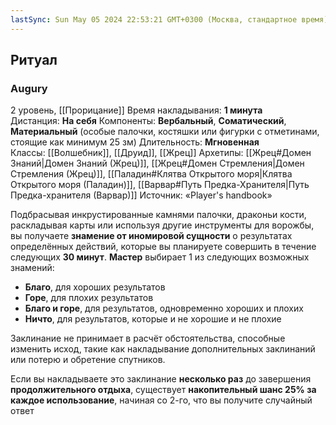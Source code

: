 ```yaml
---
lastSync: Sun May 05 2024 22:53:21 GMT+0300 (Москва, стандартное время)
---
```

## Ритуал
### Augury
2 уровень, [[Прорицание]]
Время накладывания: **1 минута**
Дистанция: **На себя**
Компоненты: **Вербальный**, **Соматический**, **Материальный** (особые палочки, костяшки или фигурки с отметинами, стоящие как минимум 25 зм)
Длительность: **Мгновенная**
Классы: [[Волшебник]], [[Друид]], [[Жрец]]
Архетипы: [[Жрец#Домен Знаний|Домен Знаний (Жрец)]], [[Жрец#Домен Стремления|Домен Стремления (Жрец)]], [[Паладин#Клятва Открытого моря|Клятва Открытого моря (Паладин)]], [[Варвар#Путь Предка-Хранителя|Путь Предка-хранителя (Варвар)]]
Источник: «Player's handbook»

Подбрасывая инкрустированные камнями палочки, драконьи кости, раскладывая карты или используя другие инструменты для ворожбы, вы получаете **знамение от иномировой сущности** о результатах определённых действий, которые вы планируете совершить в течение следующих **30 минут**. **Мастер** выбирает 1 из следующих возможных знамений:
- **Благо**, для хороших результатов
- **Горе**, для плохих результатов
- **Благо и горе**, для результатов, одновременно хороших и плохих
- **Ничто**, для результатов, которые и не хорошие и не плохие

Заклинание не принимает в расчёт обстоятельства, способные изменить исход, такие как накладывание дополнительных заклинаний или потерю и обретение спутников.

Если вы накладываете это заклинание **несколько раз** до завершения **продолжительного отдыха**, существует **накопительный шанс 25% за каждое использование**, начиная со 2-го, что вы получите случайный ответ